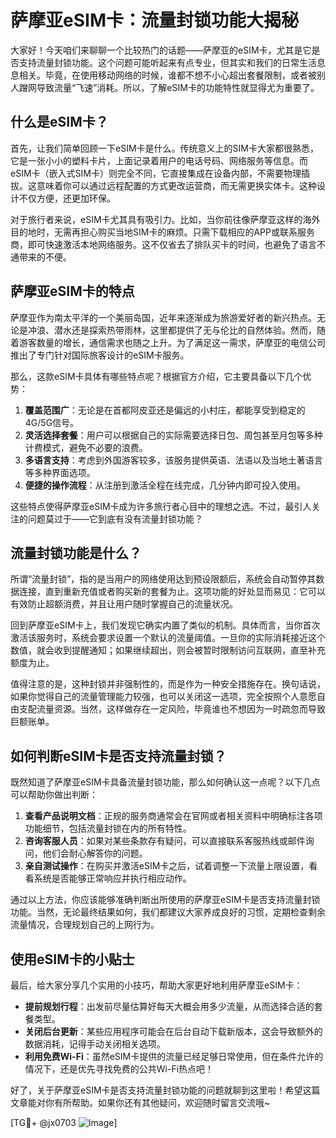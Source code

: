 # 萨摩亚eSIM卡：流量封锁功能大揭秘

大家好！今天咱们来聊聊一个比较热门的话题——萨摩亚的eSIM卡，尤其是它是否支持流量封锁功能。这个问题可能听起来有点专业，但其实和我们的日常生活息息相关。毕竟，在使用移动网络的时候，谁都不想不小心超出套餐限制，或者被别人蹭网导致流量“飞速”消耗。所以，了解eSIM卡的功能特性就显得尤为重要了。

## 什么是eSIM卡？

首先，让我们简单回顾一下eSIM卡是什么。传统意义上的SIM卡大家都很熟悉，它是一张小小的塑料卡片，上面记录着用户的电话号码、网络服务等信息。而eSIM卡（嵌入式SIM卡）则完全不同，它直接集成在设备内部，不需要物理插拔。这意味着你可以通过远程配置的方式更改运营商，而无需更换实体卡。这种设计不仅方便，还更加环保。

对于旅行者来说，eSIM卡尤其具有吸引力。比如，当你前往像萨摩亚这样的海外目的地时，无需再担心购买当地SIM卡的麻烦。只需下载相应的APP或联系服务商，即可快速激活本地网络服务。这不仅省去了排队买卡的时间，也避免了语言不通带来的不便。

## 萨摩亚eSIM卡的特点

萨摩亚作为南太平洋的一个美丽岛国，近年来逐渐成为旅游爱好者的新兴热点。无论是冲浪、潜水还是探索热带雨林，这里都提供了无与伦比的自然体验。然而，随着游客数量的增长，通信需求也随之上升。为了满足这一需求，萨摩亚的电信公司推出了专门针对国际旅客设计的eSIM卡服务。

那么，这款eSIM卡具体有哪些特点呢？根据官方介绍，它主要具备以下几个优势：

1. **覆盖范围广**：无论是在首都阿皮亚还是偏远的小村庄，都能享受到稳定的4G/5G信号。
2. **灵活选择套餐**：用户可以根据自己的实际需要选择日包、周包甚至月包等多种计费模式，避免不必要的浪费。
3. **多语言支持**：考虑到外国游客较多，该服务提供英语、法语以及当地土著语言等多种界面选项。
4. **便捷的操作流程**：从注册到激活全程在线完成，几分钟内即可投入使用。

这些特点使得萨摩亚eSIM卡成为许多旅行者心目中的理想之选。不过，最引人关注的问题莫过于——它到底有没有流量封锁功能？

## 流量封锁功能是什么？

所谓“流量封锁”，指的是当用户的网络使用达到预设限额后，系统会自动暂停其数据连接，直到重新充值或者购买新的套餐为止。这项功能的好处显而易见：它可以有效防止超额消费，并且让用户随时掌握自己的流量状况。

回到萨摩亚eSIM卡上，我们发现它确实内置了类似的机制。具体而言，当你首次激活该服务时，系统会要求设置一个默认的流量阈值。一旦你的实际消耗接近这个数值，就会收到提醒通知；如果继续超出，则会被暂时限制访问互联网，直至补充额度为止。

值得注意的是，这种封锁并非强制性的，而是作为一种安全措施存在。换句话说，如果你觉得自己的流量管理能力较强，也可以关闭这一选项，完全按照个人意愿自由支配流量资源。当然，这样做存在一定风险，毕竟谁也不想因为一时疏忽而导致巨额账单。

## 如何判断eSIM卡是否支持流量封锁？

既然知道了萨摩亚eSIM卡具备流量封锁功能，那么如何确认这一点呢？以下几点可以帮助你做出判断：

1. **查看产品说明文档**：正规的服务商通常会在官网或者相关资料中明确标注各项功能细节，包括流量封锁在内的所有特性。
2. **咨询客服人员**：如果对某些条款存有疑问，可以直接联系客服热线或邮件询问，他们会耐心解答你的问题。
3. **亲自测试操作**：在购买并激活eSIM卡之后，试着调整一下流量上限设置，看看系统是否能够正常响应并执行相应动作。

通过以上方法，你应该能够准确判断出所使用的萨摩亚eSIM卡是否支持流量封锁功能。当然，无论最终结果如何，我们都建议大家养成良好的习惯，定期检查剩余流量情况，合理规划自己的上网行为。

## 使用eSIM卡的小贴士

最后，给大家分享几个实用的小技巧，帮助大家更好地利用萨摩亚eSIM卡：

- **提前规划行程**：出发前尽量估算好每天大概会用多少流量，从而选择合适的套餐类型。
- **关闭后台更新**：某些应用程序可能会在后台自动下载新版本，这会导致额外的数据消耗，记得手动关闭相关选项。
- **利用免费Wi-Fi**：虽然eSIM卡提供的流量已经足够日常使用，但在条件允许的情况下，还是优先寻找免费的公共Wi-Fi热点吧！

好了，关于萨摩亚eSIM卡是否支持流量封锁功能的问题就聊到这里啦！希望这篇文章能对你有所帮助。如果你还有其他疑问，欢迎随时留言交流哦~

[TG💪+ @jx0703 ![Image](https://github.com/user-attachments/assets/dbca1d08-cadb-493c-b0ec-ad6f7a83f270)]